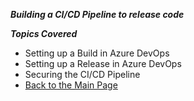 ***Building a CI/CD Pipeline to release code***

***Topics Covered***
- Setting up a Build in Azure DevOps
- Setting up a Release in Azure DevOps
- Securing the CI/CD Pipeline
- [Back to the Main Page](../../README.md)